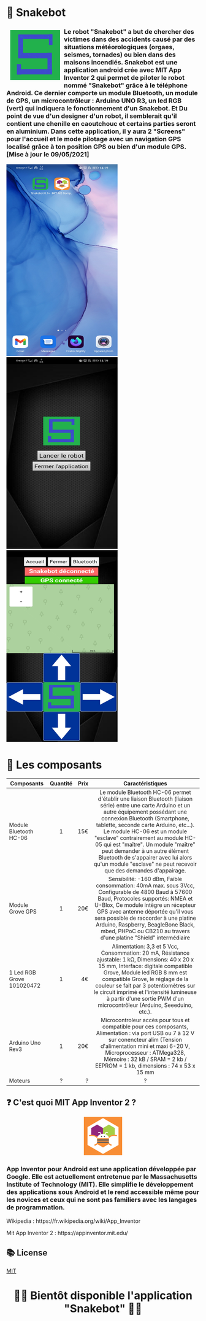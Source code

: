 # 🐍 Snakebot 
<img src="assets/icon.png" width="130" height="130" hspace="10" vspace="10" align="left">
<h3> Le robot "Snakebot" a but de chercher des victimes dans des accidents causé par des situations météorologiques (orgaes, seismes, tornades) ou bien dans des maisons incendiés.
Snakebot est une application android crée avec MIT App Inventor 2 qui permet de piloter le robot nommé "Snakebot" grâce à le téléphone Android. Ce dernier comporte un module Bluetooth, un module de GPS, un microcontrôleur : Arduino UNO R3, un led RGB (vert) qui indiquera le fonctionnement d'un Snakebot. 
Et Du point de vue d'un designer d'un robot, il semblerait qu'il contient une chenille en caoutchouc et certains parties seront en aluminium.
Dans cette application, il y aura 2 "Screens" pour l'accueil et le mode pilotage avec un navigation GPS localisé grâce à ton position GPS ou bien d'un module GPS.             [Mise à jour le 09/05/2021] </h3>

<p align "center">
<img src="assets/app.jpg" width="290" height="500"/>
<img src="assets/home.jpg" width="290" height="500"/>
<img src="assets/control with gps.jpg" width="290" height="500"/>
</p>

# 🔌 Les composants
| Composants        | Quantité           | Prix  | Caractéristiques        | 
| ------------- |:-------------:| -----:| :-----------------------:
| Module Bluetooth HC-06     | 1| 15€ | Le module Bluetooth HC-06 permet d'établir une liaison Bluetooth (liaison série) entre une carte Arduino et un autre équipement possédant une connexion Bluetooth (Smartphone, tablette, seconde carte Arduino, etc...). Le module HC-06 est un module "esclave" contrairement au module HC-05 qui est "maître". Un module "maître" peut demander à un autre élément Bluetooth de s'appairer avec lui alors qu'un module "esclave" ne peut recevoir que des demandes d'appairage.     |
| Module Grove GPS      | 1 |   20€ | Sensibilité: -160 dBm, Faible consommation: 40mA max. sous 3Vcc, Configurable de 4800 Baud à 57600 Baud, Protocoles supportés: NMEA et U-Blox, Ce module intègre un récepteur GPS avec antenne déportée qu'il vous sera possible de raccorder à une platine Arduino, Raspberry, BeagleBone Black, mbed, PHPoC ou CB210 au travers d'une platine "Shield" intermédiaire |
| 1 Led RGB Grove 101020472 | 1 |    4€ | Alimentation: 3,3 et 5 Vcc, Consommation: 20 mA, Résistance ajustable: 1 kΩ, Dimensions: 40 x 20 x 15 mm, Interface: digitale compatible Grove, Module led RGB 8 mm est compatible Grove, le réglage de la couleur se fait par 3 potentiomètres sur le circuit imprimé et l'intensité lumineuse à partir d'une sortie PWM d'un microcontrôleur (Arduino, Seeeduino, etc.).  |
| Arduino Uno Rev3 | 1 | 20€ | Microcontroleur accès pour tous et compatible pour ces composants, Alimentation : via port USB ou 7 à 12 V sur conencteur alim (Tension d'alimentation mini et maxi 6-20 V, Microprocesseur : ATMega328, Mémoire : 32 kB / SRAM = 2 kb / EEPROM = 1 kb, dimensions : 74 x 53 x 15 mm |
| Moteurs | ? | ? | ? | 
## ❓ C'est quoi MIT App Inventor 2 ?
<center>
<img src="assets/logoAppInventor_bokjby.png" width="100" height="100"/>
</center>


<h3> App Inventor pour Android est une application développée par Google. Elle est actuellement entretenue par le Massachusetts Institute of Technology (MIT).
Elle simplifie le développement des applications sous Android et le rend accessible même pour les novices et ceux qui ne sont pas familiers avec les langages de programmation. </h3>

<p> Wikipedia : https://fr.wikipedia.org/wiki/App_Inventor </p>
<p> Mit App Inventor 2 : https://appinventor.mit.edu/ </p>




## 📚 License
[MIT](https://choosealicense.com/licenses/mit/)


<h1> <center>🔴🚨 Bientôt disponible l'application "Snakebot" 🔴🚨</center> </h1>


